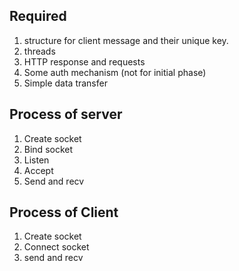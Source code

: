 ## Required 
1. structure for client message and their unique key.
2. threads
3. HTTP response and requests
4. Some auth mechanism (not for initial phase)
5. Simple data transfer


## Process of server
1. Create socket
2. Bind socket
3. Listen
4. Accept
5. Send and recv

## Process of Client
1. Create socket
2. Connect socket
3. send and recv
